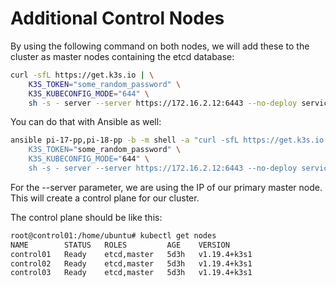 # Additional Control Nodes

By using the following command on both nodes, we will add these to the cluster as master nodes containing the etcd database:

``` bash
curl -sfL https://get.k3s.io | \
    K3S_TOKEN="some_random_password" \
    K3S_KUBECONFIG_MODE="644" \
    sh -s - server --server https://172.16.2.12:6443 --no-deploy servicelb
```

You can do that with Ansible as well:

``` bash
ansible pi-17-pp,pi-18-pp -b -m shell -a "curl -sfL https://get.k3s.io | \
    K3S_TOKEN="some_random_password" \
    K3S_KUBECONFIG_MODE="644" \
    sh -s - server --server https://172.16.2.12:6443 --no-deploy servicelb"
```

For the --server parameter, we are using the IP of our primary master node. This will create a control plane for our cluster.

The control plane should be like this:

``` bash
root@control01:/home/ubuntu# kubectl get nodes
NAME        STATUS   ROLES         AGE    VERSION
control01   Ready    etcd,master   5d3h   v1.19.4+k3s1
control02   Ready    etcd,master   5d3h   v1.19.4+k3s1
control03   Ready    etcd,master   5d3h   v1.19.4+k3s1
```
